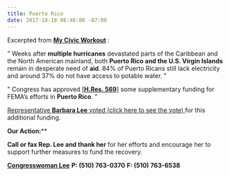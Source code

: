 ```yaml
---
title: Puerto Rico
date: 2017-10-18 06:48:00 -07:00
---
```


Excerpted from [**My Civic Workout**](https://www.mycivicworkout.com/) :

"   Weeks after **multiple hurricanes** devastated parts of the Caribbean and the North American mainland, both **Puerto Rico and the U.S. Virgin Islands** remain in desperate need of **aid**. 84% of Puerto Ricans still lack electricity and around 37% do not have access to potable water.   "

"   Congress has approved [[**H.Res. 569**](https://www.govtrack.us/congress/bills/115/hres569)] some supplementary funding for FEMA’s efforts in **Puerto Rico**.   "

[Representative **Barbara Lee** voted (click here to see the vote) ](https://www.govtrack.us/congress/votes/115-2017/h566)for this additional funding.

**Our Action:****
 
**Call or fax Rep. Lee and thank her** for her efforts and encourage her to support further measures to fund the recovery. 

[**Congresswoman Lee**](https://lee.house.gov/contact)
**P: (510) 763-0370**
**F: (510) 763-6538**



